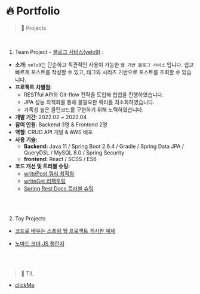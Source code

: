 # 🔥 Portfolio

> 🚀 Projects

<br/>

1. Team Project - [블로그 서비스(velo9)](https://github.com/team-express/velo9) : 
 

- **소개**: `velo9`는 단순하고 직관적인 사용이 가능한 `웹 기반 블로그 서비스` 입니다. 쉽고 빠르게 포스트를 작성할 수 있고, 태그와 시리즈 기반으로 포스트를 조회할 수 있습니다.
- **프로젝트 차별점:**
    - RESTful API와 Git-flow 전략을 도입해 협업을 진행하였습니다.
    - JPA 성능 최적화를 통해 불필요한 쿼리를 최소화하였습니다.
    - 가독성 높은 클린코드를 구현하기 위해 노력하였습니다.
- **개발 기간**: 2022.02 ~ 2022.04
- **참여 인원**: Backend 3명 & Frontend 2명
- **역할**: CRUD API 개발 & AWS 배포
- **사용 기술:**
    - **Backend:** Java 11 / Spring Boot 2.6.4 / Gradle / Spring Data JPA / QueryDSL / MySQL 8.0 / Spring Security
    - **frontend:** React / SCSS / ES6
- **코드 개선 및 트러블 슈팅:**
    - [writePost 쿼리 최적화](https://velog.io/@sonchanwoo/writePost-%EB%A6%AC%ED%8C%A9%ED%86%A0%EB%A7%81)
    - [writeGet 리팩토링](https://velog.io/@sonchanwoo/%EC%BD%94%EB%93%9C%EB%A6%AC%EB%B7%B0-1-%EC%83%88-%EA%B8%80-%EC%9E%91%EC%84%B1%ED%99%94%EB%A9%B4-%EB%B3%B4%EA%B8%B0-%EA%B8%80-%EC%88%98%EC%A0%95%ED%99%94%EB%A9%B4-%EB%B3%B4%EA%B8%B0)
    - [Spring Rest Docs 트러블 슈팅](https://velog.io/@sonchanwoo/%ED%8A%B8%EB%9F%AC%EB%B8%94%EC%8A%88%ED%8C%85-restDocs)



<br/><br/>

2. Toy Projects

- [코드로 배우는 스프링 웹 프로젝트 게시판 예제](https://github.com/sonchanwoo/gugucoding_spring)

- [노마드 코더 JS 챌린지](https://github.com/sonchanwoo/nomad_challenge)

<br/><br/>

> 🚀 TIL

- [clickMe](https://github.com/sonchanwoo/TIL)
